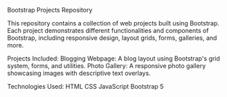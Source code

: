 Bootstrap Projects Repository 

This repository contains a collection of web projects built using Bootstrap. Each project demonstrates different functionalities and components of Bootstrap, including responsive design, layout grids, forms, galleries, and more.

Projects Included:
Blogging Webpage: A blog layout using Bootstrap's grid system, forms, and utilities.
Photo Gallery: A responsive photo gallery showcasing images with descriptive text overlays.

Technologies Used:
HTML
CSS
JavaScript
Bootstrap 5

